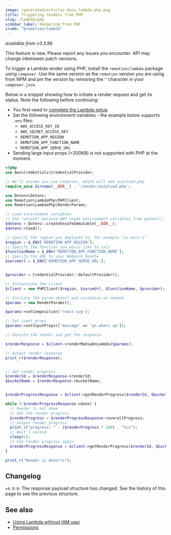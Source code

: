 ```yaml
---
image: /generated/articles-docs-lambda-php.png
title: Triggering renders from PHP
slug: /lambda/php
sidebar_label: Rendering from PHP
crumb: "@remotion/lambda"
---
```


_available from v3.3.96_

<ExperimentalBadge>
This feature is new. Please report any issues you encounter. API may change inbetween patch versions.
</ExperimentalBadge>

To trigger a Lambda render using PHP, install the `remotion/lambda` package using `composer`. Use the same version as the `remotion` version you are using from NPM and pin the version by removing the `^` character in your `composer.json`.

Below is a snippet showing how to initiate a render request and get its status. Note the following before continuing:

- You first need to [complete the Lambda setup](/docs/lambda/setup).
- Set the following environment variables - the example below supports `.env` files:
  - `AWS_ACCESS_KEY_ID`
  - `AWS_SECRET_ACCESS_KEY`
  - `REMOTION_APP_REGION`
  - `REMOTION_APP_FUNCTION_NAME`
  - `REMOTION_APP_SERVE_URL`
- Sending large input props (>200KB) is not supported with PHP at the moment.

```php title="render.php"
<?php
use Aws\Credentials\CredentialProvider;

// We'll assume you use Composer, which will add autoload.php
require_once dirname(__DIR__) . '/vendor/autoload.php';

use Dotenv\Dotenv;
use Remotion\LambdaPhp\PHPClient;
use Remotion\LambdaPhp\RenderParams;

// Load environment variables
// Use "unsafe" because AWS reads environment variables from getenv(), not $_ENV
$dotenv = Dotenv::createUnsafeImmutable(__DIR__);
$dotenv->load();

// Specify the region you deployed to, for example "us-east-1"
$region = $_ENV['REMOTION_APP_REGION'];
// Specify the function you would like to call
$functionName = $_ENV['REMOTION_APP_FUNCTION_NAME'];
// Specify the URL to your Webpack bundle
$serveUrl = $_ENV['REMOTION_APP_SERVE_URL'];


$provider = CredentialProvider::defaultProvider();

// Instantiate the client
$client = new PHPClient($region, $serveUrl, $functionName, $provider);

// Initiate the param object and customize as needed
$params = new RenderParams();

$params->setComposition('react-svg');

// Set input props
$params->setInputProps(['message' => 'yo whats up']);

// Execute the render and get the response

$renderResponse = $client->renderMediaOnLambda($params);

// Output render response
print_r($renderResponse);


// Get render progress
$renderId = $renderResponse->renderId;
$bucketName = $renderResponse->bucketName;


$renderProgressResponse = $client->getRenderProgress($renderId, $bucketName);

while (!$renderProgressResponse->done) {
  // Render is not done
  // Get the render progress
  $renderProgress = $renderProgressResponse->overallProgress;
  // Output render progress
  print_r("progress: " . ($renderProgress * 100) . "%\n");
  // Wait 1 second
  sleep(1);
  // Get render progress again
  $renderProgressResponse = $client->getRenderProgress($renderId, $bucketName);
}

print_r("Render is done!\n");
```

## Changelog

`v4.0.6`: The response payload structure has changed. See the history of this page to see the previous structure.

## See also

- [Using Lambda without IAM user](/docs/lambda/without-iam)
- [Permissions](/docs/lambda/permissions)
